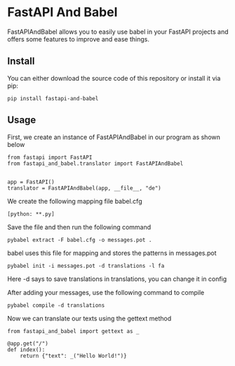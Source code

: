 # FastAPI And Babel
FastAPIAndBabel allows you to easily use babel in your FastAPI projects and offers some features to improve and ease things.


## Install 
You can either download the source code of this repository or install it via pip:
```
pip install fastapi-and-babel
```

## Usage
First, we create an instance of FastAPIAndBabel in our program as shown below
‍‍‍
```
from fastapi import FastAPI
from fastapi_and_babel.translator import FastAPIAndBabel


app = FastAPI()
translator = FastAPIAndBabel(app, __file__, "de")
```
We create the following mapping file
babel.cfg
```
[python: **.py]
```

Save the file and then run the following command
```
pybabel extract -F babel.cfg -o messages.pot .
```

babel uses this file for mapping and stores the patterns in messages.pot

```
pybabel init -i messages.pot -d translations -l fa
```
Here -d says to save translations in translations, you can change it in config

After adding your messages, use the following command to compile

```pybabel compile -d translations```


Now we can translate our texts using the gettext method
```
from fastapi_and_babel import gettext as _

@app.get("/")
def index():
    return {"text": _("Hello World!")}
```


